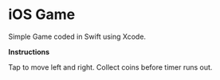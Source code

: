 # iOS Game


Simple Game coded in Swift using Xcode.


**Instructions**

Tap to move left and right. Collect coins before timer runs out.

